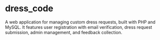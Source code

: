# dress_code
A web application for managing custom dress requests, built with PHP and MySQL. It features user registration with email verification, dress request submission, admin management, and feedback collection.
